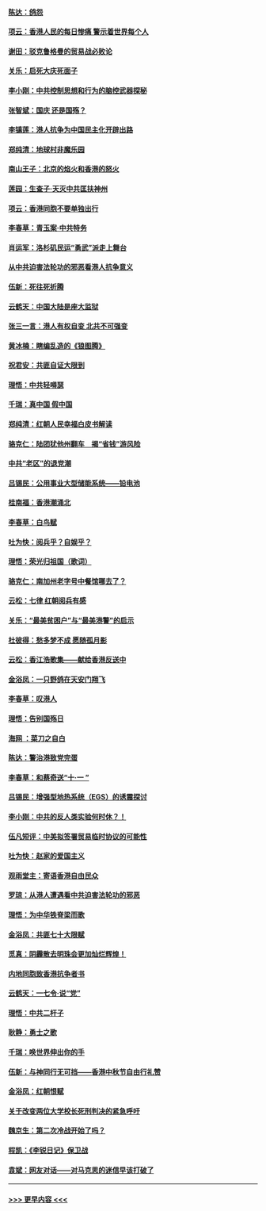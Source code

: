 #### [陈达：鸽怨](../pages/nsc993/n11561879.md?t=10022233) 
#### [项云：香港人民的每日惨痛  警示着世界每个人](../pages/nsc993/n11559273.md?t=10022233) 
#### [谢田：驳克鲁格曼的贸易战必败论](../pages/nsc993/n11555840.md?t=10022233) 
#### [关乐：启死大庆死面子](../pages/nsc993/n11556823.md?t=10022233) 
#### [李小刚：中共控制思想和行为的脑控武器探秘](../pages/nsc993/n11556776.md?t=10022233) 
#### [张智斌：国庆  还是国殇？](../pages/nsc993/n11556617.md?t=10022233) 
#### [李镇莲：港人抗争为中国民主化开辟出路](../pages/nsc993/n11556570.md?t=10022233) 
#### [郑纯清：地球村非魔乐园](../pages/nsc993/n11555415.md?t=10022233) 
#### [南山王子：北京的焰火和香港的怒火](../pages/nsc993/n11555318.md?t=10022233) 
#### [莲园：生查子·天灭中共匡扶神州](../pages/nsc993/n11555302.md?t=10022233) 
#### [项云：香港同胞不要单独出行](../pages/nsc993/n11555276.md?t=10022233) 
#### [李春草：青玉案‧中共特务](../pages/nsc993/n11552356.md?t=10022233) 
#### [肖运军：洛杉矶民运“勇武”派走上舞台](../pages/nsc993/n11551595.md?t=10022233) 
#### [从中共迫害法轮功的邪恶看港人抗争意义](../pages/nsc993/n11540858.md?t=10022233) 
#### [伍新：死往死折腾](../pages/nsc993/n11550174.md?t=10022233) 
#### [云鹤天：中国大陆是座大监狱](../pages/nsc993/n11550155.md?t=10022233) 
#### [张三一言：港人有权自变 北共不可强变](../pages/nsc993/n11550132.md?t=10022233) 
#### [黄冰楠：瞎编乱造的《狼图腾》](../pages/nsc993/n11550082.md?t=10022233) 
#### [祝君安：共匪自证大限到](../pages/nsc993/n11550041.md?t=10022233) 
#### [理悟：中共轻嘚瑟](../pages/nsc993/n11547978.md?t=10022233) 
#### [千瑞：真中国 假中国](../pages/nsc993/n11547865.md?t=10022233) 
#### [郑纯清：红朝人民幸福白皮书解读](../pages/nsc993/n11547499.md?t=10022233) 
#### [骆克仁：陆团犹他州翻车　揭“省钱”游风险](../pages/nsc993/n11546977.md?t=10022233) 
#### [中共“老区”的退党潮](../pages/nsc993/n11545995.md?t=10022233) 
#### [吕锡民：公用事业大型储能系统——铅电池](../pages/nsc993/n11545701.md?t=10022233) 
#### [桂南福：香港潮涌北](../pages/nsc993/n11545682.md?t=10022233) 
#### [李春草：白鸟赋](../pages/nsc993/n11545663.md?t=10022233) 
#### [吐为快：阅兵乎？自娱乎？](../pages/nsc993/n11545625.md?t=10022233) 
#### [理悟：荣光归祖国（歌词）](../pages/nsc993/n11545616.md?t=10022233) 
#### [骆克仁：南加州老字号中餐馆哪去了？](../pages/nsc993/n11545120.md?t=10022233) 
#### [云松：七律 红朝阅兵有感](../pages/nsc993/n11542394.md?t=10022233) 
#### [关乐：“最美贫困户”与“最美港警”的启示](../pages/nsc993/n11542252.md?t=10022233) 
#### [杜彼得：愁多梦不成 愿随孤月影](../pages/nsc993/n11540296.md?t=10022233) 
#### [云松：香江浩歌集——献给香港反送中](../pages/nsc993/n11540149.md?t=10022233) 
#### [金浴凤：一只野鸽在天安门翔飞](../pages/nsc993/n11540280.md?t=10022233) 
#### [李春草：叹港人](../pages/nsc993/n11540119.md?t=10022233) 
#### [理悟：告别国殇日](../pages/nsc993/n11539610.md?t=10022233) 
#### [海网 ：菜刀之自白](../pages/nsc993/n11539597.md?t=10022233) 
#### [陈达：警治港致党完蛋](../pages/nsc993/n11538127.md?t=10022233) 
#### [李春草：和蔡奇送“十·一 ”](../pages/nsc993/n11537810.md?t=10022233) 
#### [吕锡民：增强型地热系统（EGS）的诱震探讨](../pages/nsc993/n11537765.md?t=10022233) 
#### [李小刚：中共的反人类实验何时休？！](../pages/nsc993/n11537669.md?t=10022233) 
#### [伍凡短评：中美拟签署贸易临时协议的可能性](../pages/nsc993/n11536773.md?t=10022233) 
#### [吐为快：赵家的爱国主义](../pages/nsc993/n11536750.md?t=10022233) 
#### [观雨堂主：寄语香港自由民众](../pages/nsc993/n11536735.md?t=10022233) 
#### [罗琼：从港人遭遇看中共迫害法轮功的邪恶](../pages/nsc993/n11507862.md?t=10022233) 
#### [理悟：为中华铁脊梁而歌](../pages/nsc993/n11534458.md?t=10022233) 
#### [金浴凤：共匪七十大限赋](../pages/nsc993/n11534434.md?t=10022233) 
#### [觅真：阴霾散去明珠会更加灿烂辉煌！](../pages/nsc993/n11531858.md?t=10022233) 
#### [内地同胞致香港抗争者书](../pages/nsc993/n11531645.md?t=10022233) 
#### [云鹤天：一七令‧说“党”](../pages/nsc993/n11529099.md?t=10022233) 
#### [理悟：中共二杆子](../pages/nsc993/n11529046.md?t=10022233) 
#### [耿静：勇士之歌](../pages/nsc993/n11527562.md?t=10022233) 
#### [千瑞：唤世界伸出你的手](../pages/nsc993/n11526942.md?t=10022233) 
#### [伍新：与神同行无可挡——香港中秋节自由行礼赞](../pages/nsc993/n11526801.md?t=10022233) 
#### [金浴凤：红朝恨赋](../pages/nsc993/n11524312.md?t=10022233) 
#### [关于改变两位大学校长死刑判决的紧急呼吁](../pages/nsc993/n11524103.md?t=10022233) 
#### [魏京生：第二次冷战开始了吗？](../pages/nsc993/n11524023.md?t=10022233) 
#### [程凯：《李锐日记》保卫战](../pages/nsc993/n11522922.md?t=10022233) 
#### [袁斌：网友对话——对马克思的迷信早该打破了](../pages/nsc993/n11522561.md?t=10022233) 

----
#### [ >>> 更早内容 <<< ](../indexes/nsc993-earlier.md)
